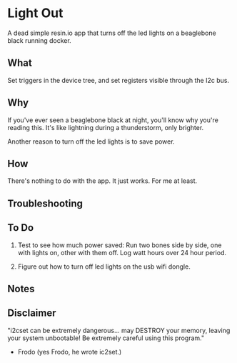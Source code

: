 # Light Out

A dead simple resin.io app that turns off the led lights on a beaglebone black running docker.

## What

Set triggers in the device tree, and set registers visible through the I2c bus.

## Why

If you've ever seen a beaglebone black at night, you'll know why you're reading this.  It's like lightning during a thunderstorm, only brighter. 

Another reason to turn off the led lights is to save power.  

## How

There's nothing to do with the app.  It just works.  For me at least.

## Troubleshooting

## To Do

1. Test to see how much power saved: Run two bones side by side, one with lights on, other with them off.  Log watt hours over 24 hour period.

1. Figure out how to turn off led lights on the usb wifi dongle.


## Notes

## Disclaimer

"i2cset can be extremely dangerous... may DESTROY your memory, leaving your system unbootable!  Be extremely careful using this program."

- Frodo (yes Frodo, he wrote ic2set.)


